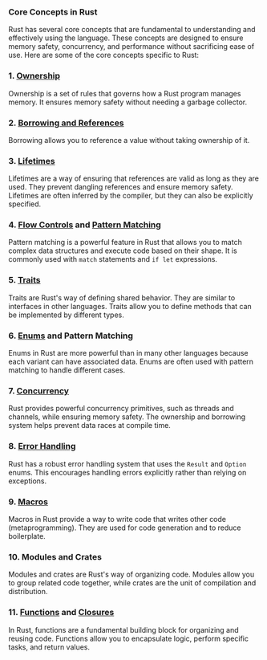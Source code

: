 ### Core Concepts in Rust

Rust has several core concepts that are fundamental to understanding and effectively using the language. These concepts are designed to ensure memory safety, concurrency, and performance without sacrificing ease of use. Here are some of the core concepts specific to Rust:

### 1. [Ownership](./ownership.md)

Ownership is a set of rules that governs how a Rust program manages memory. It ensures memory safety without needing a garbage collector.

### 2. [Borrowing and References](./borrow.md)

Borrowing allows you to reference a value without taking ownership of it.

### 3. [Lifetimes](./lifetime.md)

Lifetimes are a way of ensuring that references are valid as long as they are used. They prevent dangling references and ensure memory safety. Lifetimes are often inferred by the compiler, but they can also be explicitly specified.

### 4. [Flow Controls](./flow-control.md) and [Pattern Matching](./pattern-matching.md)

Pattern matching is a powerful feature in Rust that allows you to match complex data structures and execute code based on their shape. It is commonly used with `match` statements and `if let` expressions.

### 5. [Traits](../types/trait.md)

Traits are Rust's way of defining shared behavior. They are similar to interfaces in other languages. Traits allow you to define methods that can be implemented by different types.

### 6. [Enums](../types/enum.md) and Pattern Matching

Enums in Rust are more powerful than in many other languages because each variant can have associated data. Enums are often used with pattern matching to handle different cases.

### 7. [Concurrency](./concurency.md)

Rust provides powerful concurrency primitives, such as threads and channels, while ensuring memory safety. The ownership and borrowing system helps prevent data races at compile time.

### 8. [Error Handling](./error-handling.md)

Rust has a robust error handling system that uses the `Result` and `Option` enums. This encourages handling errors explicitly rather than relying on exceptions.

### 9. [Macros](./macro.md)

Macros in Rust provide a way to write code that writes other code (metaprogramming). They are used for code generation and to reduce boilerplate.

### 10. Modules and Crates

Modules and crates are Rust's way of organizing code. Modules allow you to group related code together, while crates are the unit of compilation and distribution.

### 11. [Functions](./function.md) and [Closures](./closures.md)

In Rust, functions are a fundamental building block for organizing and reusing code. Functions allow you to encapsulate logic, perform specific tasks, and return values.